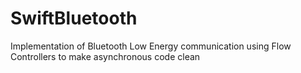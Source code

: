 # SwiftBluetooth
Implementation of Bluetooth Low Energy communication using Flow Controllers to make asynchronous code clean
